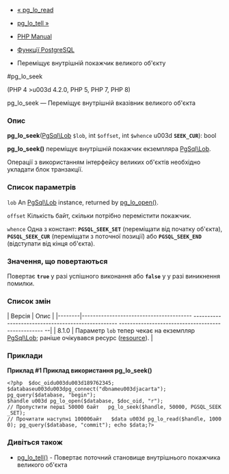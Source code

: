 - [« pg_lo_read](function.pg-lo-read.md)
- [pg_lo_tell »](function.pg-lo-tell.md)

- [PHP Manual](index.md)
- [Функції PostgreSQL](ref.pgsql.md)
- Переміщує внутрішній покажчик великого об'єкту

#pg_lo_seek

(PHP 4 \>u003d 4.2.0, PHP 5, PHP 7, PHP 8)

pg_lo_seek — Переміщує внутрішній вказівник великого об'єкта

### Опис

**pg_lo_seek**([PgSql\Lob](class.pgsql-lob.md) `$lob`, int `$offset`,
int `$whence` u003d **`SEEK_CUR`**): bool

**pg_lo_seek()** переміщує внутрішній покажчик екземпляра
[PgSql\Lob](class.pgsql-lob.md).

Операції з використанням інтерфейсу великих об'єктів необхідно
укладати блок транзакції.

### Список параметрів

`lob`
An [PgSql\Lob](class.pgsql-lob.md) instance, returned by
[pg_lo_open()](function.pg-lo-open.md).

`offset`
Кількість байт, скільки потрібно перемістити покажчик.

`whence`
Одна з констант: **`PGSQL_SEEK_SET`** (переміщати від початку об'єкта),
**`PGSQL_SEEK_CUR`** (переміщати з поточної позиції) або
**`PGSQL_SEEK_END`** (відступати від кінця об'єкта).

### Значення, що повертаються

Повертає **`true`** у разі успішного виконання або **`false`** у
у разі виникнення помилки.

### Список змін

| Версія | Опис |
|--------|---------------------------------------- -------------------------------------------------- -------------------------------------------------- --|
| 8.1.0 | Параметр `lob` тепер чекає на екземпляр [PgSql\Lob](class.pgsql-lob.md); раніше очікувався ресурс ([resource](language.types.resource.md)). |

### Приклади

**Приклад #1 Приклад використання **pg_lo_seek()****

`<?php  $doc_oidu003du003d189762345; $databaseu003du003dpg_connect("dbnameu003djacarta"); pg_query($database, "begin"); $handle u003d pg_lo_open($database, $doc_oid, "r"); // Пропустити перші 50000 байт   pg_lo_seek($handle, 50000, PGSQL_SEEK_SET); // Прочитати наступні 10000байт   $data u003d pg_lo_read($handle, 10000); pg_query($database, "commit"); echo $data;?> `

### Дивіться також

- [pg_lo_tell()](function.pg-lo-tell.md) - Повертає поточний
становище внутрішнього покажчика великого об'єкта
